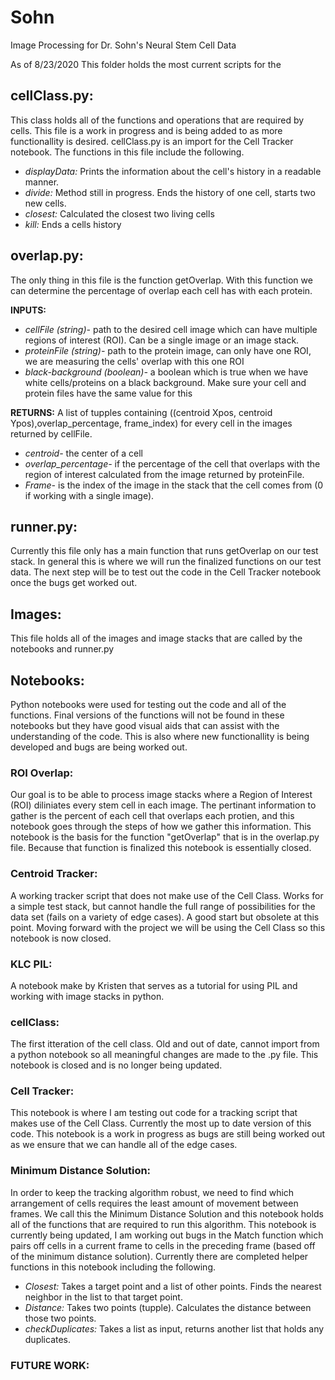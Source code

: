 # Sohn
Image Processing for Dr. Sohn's Neural Stem Cell Data

As of 8/23/2020 
This folder holds the most current scripts for the 

## cellClass.py:
This class holds all of the functions and operations that are required by cells.  This file is a work in progress and is being added to as more functionallity is desired.  cellClass.py is an import for the Cell Tracker notebook.  The functions in this file include the following.
* _displayData:_ Prints the information about the cell's history in a readable manner.
* _divide:_ Method still in progress.  Ends the history of one cell, starts two new cells.
* _closest:_ Calculated the closest two living cells
* _kill:_  Ends a cells history

## overlap.py:
The only thing in this file is the function getOverlap.  With this function we can determine the percentage of overlap each cell has with each protein.

**INPUTS:**
* _cellFile (string)-_ path to the desired cell image which can have multiple regions of interest (ROI).  Can be a single image or an image stack.
* _proteinFile (string)-_ path to the protein image, can only have one ROI, we are measuring the cells' overlap with this one ROI 
* _black-background (boolean)-_ a boolean which is true when we have white cells/proteins on a black background.  Make sure your cell and protein files have the same value for this

**RETURNS:**
A list of tupples containing ((centroid Xpos, centroid Ypos),overlap_percentage, frame_index) for every cell in the images returned by cellFile.
* _centroid-_ the center of a cell
* _overlap_percentage-_ if the percentage of the cell that overlaps with the region of interest calculated from the image returned by proteinFile.  
* _Frame-_ is the index of the image in the stack that the cell comes from (0 if working with a single image).

## runner.py:
Currently this file only has a main function that runs getOverlap on our test stack.  In general this is where we will run the finalized functions on our test data.  The next step will be to test out the code in the Cell Tracker notebook once the bugs get worked out.

## Images:
This file holds all of the images and image stacks that are called by the notebooks and runner.py

## Notebooks:
Python notebooks were used for testing out the code and all of the functions.  Final versions of the functions will not be found in these notebooks but they have good visual aids that can assist with the understanding of the code.  This is also where new functionallity is being developed and bugs are being worked out.

### ROI Overlap:
Our goal is to be able to process image stacks where a Region of Interest (ROI) diliniates every stem cell in each image.  The pertinant information to gather is the percent of each cell that overlaps each protien, and this notebook goes through the steps of how we gather this information.  This notebook is the basis for the function "getOverlap" that is in the overlap.py file.  Because that function is finalized this notebook is essentially closed.
### Centroid Tracker:
A working tracker script that does not make use of the Cell Class.  Works for a simple test stack, but cannot handle the full range of possibilities for the data set (fails on a variety of edge cases).  A good start but obsolete at this point.  Moving forward with the project we will be using the Cell Class so this notebook is now closed.  
### KLC PIL:
A notebook make by Kristen that serves as a tutorial for using PIL and working with image stacks in python.
### cellClass:
The first itteration of the cell class.  Old and out of date, cannot import from a python notebook so all meaningful changes are made to the .py file.  This notebook is closed and is no longer being updated.
### Cell Tracker:
This notebook is where I am testing out code for a tracking script that makes use of the Cell Class.  Currently the most up to date version of this code.  This notebook is a work in progress as bugs are still being worked out as we ensure that we can handle all of the edge cases.
### Minimum Distance Solution:
In order to keep the tracking algorithm robust, we need to find which arrangement of cells requires the least amount of movement between frames.  We call this the Minimum Distance Solution and this notebook holds all of the functions that are required to run this algorithm.  This notebook is currently being updated, I am working out bugs in the Match function which pairs off cells in a current frame to cells in the preceding frame (based off of the minimum distance solution).  Currently there are completed helper functions in this notebook including the following.
* _Closest:_ Takes a target point and a list of other points.  Finds the nearest neighbor in the list to that target point.  
* _Distance:_ Takes two points (tupple).  Calculates the distance between those two points. 
* _checkDuplicates:_ Takes a list as input, returns another list that holds any duplicates.

### FUTURE WORK:



	 




